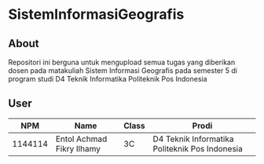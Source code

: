 # SistemInformasiGeografis
## About
Repositori ini berguna untuk mengupload semua tugas yang diberikan dosen pada matakuliah Sistem Informasi Geografis pada semester 5 di program studi D4 Teknik Informatika Politeknik Pos Indonesia

## User
NPM| Name| Class | Prodi
------------ | ------------- | ------------- | -------------
1144114| Entol Achmad Fikry Ilhamy| 3C| D4 Teknik Informatika Politeknik Pos Indonesia
